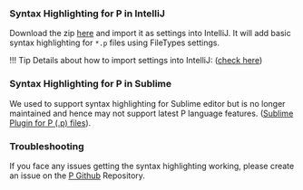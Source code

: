 ### Syntax Highlighting for P in IntelliJ

Download the zip [here](https://github.com/p-org/P/blob/master/Ext/P_FileTypeSettings_Intellij.zip) and import it as settings into IntelliJ.
It will add basic syntax highlighting for `*.p` files using FileTypes settings.

!!! Tip
    Details about how to import settings into IntelliJ: ([check here](https://www.jetbrains.com/help/idea/sharing-your-ide-settings.html#a99a878a))

### Syntax Highlighting for P in Sublime

We used to support syntax highlighting for Sublime editor but is no longer maintained and hence may not support latest P language features. 
([Sublime Plugin for P (.p) files](https://github.com/p-org/Sublime-P)).

### Troubleshooting
If you face any issues getting the syntax highlighting working, please create an issue on the [P Github](https://github.com/p-org/P) Repository.
